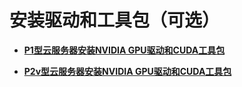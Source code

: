 # 安装驱动和工具包（可选）<a name="ZH-CN_TOPIC_0133513874"></a>

-   **[P1型云服务器安装NVIDIA GPU驱动和CUDA工具包](P1型云服务器安装NVIDIA-GPU驱动和CUDA工具包.md)**  

-   **[P2v型云服务器安装NVIDIA GPU驱动和CUDA工具包](P2v型云服务器安装NVIDIA-GPU驱动和CUDA工具包.md)**  


